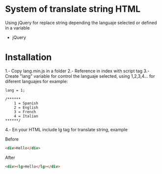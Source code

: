 # System of translate string HTML

Using jQuery for replace string depending the languaje selected or defined in a variable


- jQuery

# Installation

1.- Copy lang.min.js in a folder
2.- Reference in index with script tag
3.- Create "lang" variable for control the languaje selected, using 1,2,3,4... for diferent languajes for example:
	
	lang = 1;

	/******
		1 = Spanish
		2 = English
		3 = French
		4 = Italian
	******/

4.- En your HTML include lg tag for translate string, example

Before
```HTML
<div>Hello</div>
```
After
```HTML
<div><lg>Hello</lg></div>
```
